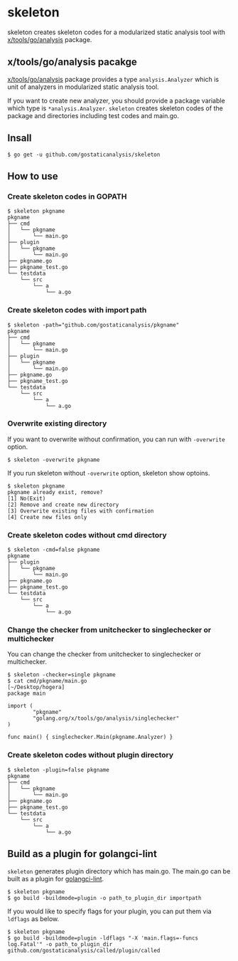 # skeleton 

skeleton creates skeleton codes for a modularized static analysis tool with [x/tools/go/analysis](https://golang.org/x/tools/go/analysis) package.

## x/tools/go/analysis pacakge

[x/tools/go/analysis](https://golang.org/x/tools/go/analysis) package provides a type `analysis.Analyzer` which is unit of analyzers in modularized static analysis tool.

If you want to create new analyzer, you should provide a package variable which type is `*analysis.Analyzer`.
`skeleton` creates skeleton codes of the package and directories including test codes and main.go.

## Insall

```
$ go get -u github.com/gostaticanalysis/skeleton
```

## How to use

### Create skeleton codes in GOPATH

```
$ skeleton pkgname
pkgname
├── cmd
│   └── pkgname
│       └── main.go
├── plugin
│   └── pkgname
│       └── main.go
├── pkgname.go
├── pkgname_test.go
└── testdata
    └── src
        └── a
            └── a.go
```

### Create skeleton codes with import path

```
$ skeleton -path="github.com/gostaticanalysis/pkgname"
pkgname
├── cmd
│   └── pkgname
│       └── main.go
├── plugin
│   └── pkgname
│       └── main.go
├── pkgname.go
├── pkgname_test.go
└── testdata
    └── src
        └── a
            └── a.go
```

### Overwrite existing directory

If you want to overwrite without confirmation, you can run with `-overwrite` option.

```
$ skeleton -overwrite pkgname
```

If you run skeleton without `-overwrite` option, skeleton show optoins.
```
$ skeleton pkgname
pkgname already exist, remove?
[1] No(Exit)
[2] Remove and create new directory
[3] Overwrite existing files with confirmation
[4] Create new files only
```

### Create skeleton codes without cmd directory

```
$ skeleton -cmd=false pkgname
pkgname
├── plugin
│   └── pkgname
│       └── main.go
├── pkgname.go
├── pkgname_test.go
└── testdata
    └── src
        └── a
            └── a.go
```

### Change the checker from unitchecker to singlechecker or multichecker

You can change the checker from unitchecker to singlechecker or multichecker.

```
$ skeleton -checker=single pkgname
$ cat cmd/pkgname/main.go                                                                    [~/Desktop/hogera]
package main

import (
		"pkgname"
		"golang.org/x/tools/go/analysis/singlechecker"
)

func main() { singlechecker.Main(pkgname.Analyzer) }
```

### Create skeleton codes without plugin directory

```
$ skeleton -plugin=false pkgname
pkgname
├── cmd
│   └── pkgname
│       └── main.go
├── pkgname.go
├── pkgname_test.go
└── testdata
    └── src
        └── a
            └── a.go
```

## Build as a plugin for golangci-lint

`skeleton` generates plugin directory which has main.go.
The main.go can be built as a plugin for [golangci-lint](https://golangci-lint.run/contributing/new-linters/#how-to-add-a-private-linter-to-golangci-lint).

```
$ skeleton pkgname
$ go build -buildmode=plugin -o path_to_plugin_dir importpath
```

If you would like to specify flags for your plugin, you can put them via `ldflags` as below.

```
$ skeleton pkgname
$ go build -buildmode=plugin -ldflags "-X 'main.flags=-funcs log.Fatal'" -o path_to_plugin_dir github.com/gostaticanalysis/called/plugin/called
```
